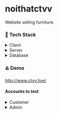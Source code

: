 # noithatctvv
Website selling furniture.

<!-- TechStack -->
### :hammer: Tech Stack

<details>
  <summary>Client</summary>
  <ul>
    <li>Jquery</li>
    <li>Boostrap</li>
  </ul>
</details>

<details>
  <summary>Server</summary>
  <ul>
    <li>JSP</li>
    <li>Servlet</li>
    <li>JDBC</li>
  </ul>
</details>

<details>
<summary>Database</summary>
  <ul>
    <li>MySQL</li>
  </ul>
</details>

### :hotsprings: Demo
http://www.ctvv.live/
#### Accounts to test
<details>
  <summary>Customer</summary>
  <ul>
    <li>Username: 0384898934</li>
    <li>Password: 12345678</li>
  </ul>
</details>
<details>
  <summary>Admin</summary>
  <ul>
    <li>Username: truongquangchu</li>
    <li>Password: 12345678</li>
  </ul>
</details>


